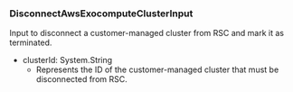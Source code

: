 ### DisconnectAwsExocomputeClusterInput
Input to disconnect a customer-managed cluster from RSC and mark it as terminated.

- clusterId: System.String
  - Represents the ID of the customer-managed cluster that must be disconnected from RSC.
